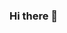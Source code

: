 ### Hi there 👋

<!--
**jonvesguerra/jonvesguerra** is a ✨ _special_ ✨ repository because its `README.md` (this file) appears on your GitHub profile.


- 🔭 I’m currently working on strengthening my skills in R, SQL, and Python!
- 💬 Ask me about 
- 📫 How to reach me: Through email (jonvanesguerra@gmail.com)!
- 😄 Pronouns: He/Him/His
- ⚡ Fun fact: ...
-->
